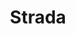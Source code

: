 ---
git: https://github.com/hotwired/strada-web
logohandle: hotwireddev_strada
sort: strada
title: Strada
website: https://strada.hotwired.dev/
---